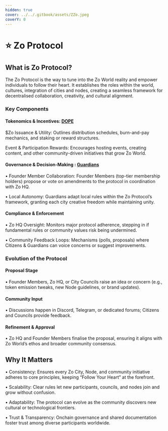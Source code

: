 ```yaml
---
hidden: true
cover: ../../.gitbook/assets/ZZo.jpeg
coverY: 0
---
```


# ⭐ Zo Protocol

## What is Zo Protocol?

The Zo Protocol is the way to tune into the Zo World reality and empower individuals to follow their heart. It establishes the roles within the world, cultures, integration of cities and nodes, creating a seamless framework for decentralised collaboration, creativity, and cultural alignment.&#x20;

### Key Components

#### Tokenomics & Incentives: [DOPE](https://app.gitbook.com/o/KkxO5TQJsWd47vS5geWb/s/76xSuiI2uzLMdTuoiKMA/zohmm/zo-protocol/dope-decentralised-community-ops)

$Zo Issuance & Utility: Outlines distribution schedules, burn-and-pay mechanics, and staking or reward structures.

Event & Participation Rewards: Encourages hosting events, creating content, and other community-driven initiatives that grow Zo World.

#### Governance & Decision-Making : [Guardians](../../guardians.md)

• Founder Member Collaboration: Founder Members (top-tier membership holders) propose or vote on amendments to the protocol in coordination with Zo HQ.

• Local Autonomy: Guardians adapt local rules within the Zo Protocol’s framework, granting each city creative freedom while maintaining unity.

#### Compliance & Enforcement

• Zo HQ Oversight: Monitors major protocol adherence, stepping in if fundamental rules or community values risk being undermined.

• Community Feedback Loops: Mechanisms (polls, proposals) where Citizens & Guardians can voice concerns or suggest improvements.

### Evolution of the Protocol

#### Proposal Stage

• Founder Members, Zo HQ, or City Councils raise an idea or concern (e.g., token emission tweaks, new Node guidelines, or brand updates).

#### Community Input

• Discussions happen in Discord, Telegram, or dedicated forums; Citizens and Councils provide feedback.

#### Refinement & Approval

• Zo HQ and Founder Members finalise the proposal, ensuring it aligns with Zo World’s ethos and broader community consensus.

## Why It Matters

• Consistency: Ensures every Zo City, Node, and community initiative adheres to core principles, keeping “Follow Your Heart” at the forefront.

• Scalability: Clear rules let new participants, councils, and nodes join and grow without confusion.

• Adaptability: The protocol can evolve as the community discovers new cultural or technological frontiers.

• Trust & Transparency: Onchain governance and shared documentation foster trust among diverse participants worldwide.
